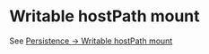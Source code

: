 # Writable hostPath mount

See [Persistence -> Writable hostPath mount](../Persistence/Writable_hostPath_mount.md)
